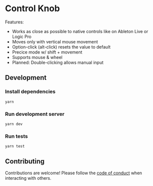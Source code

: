 # Control Knob

Features:

- Works as close as possible to native controls like on Ableton Live or Logic Pro
- Moves only with vertical mouse movement
- Option-click (alt-click) resets the value to default
- Precice mode w/ shift + movement
- Supports mouse & wheel
- Planned: Double-clicking allows manual input
## Development

### Install dependencies

`yarn`

### Run development server

`yarn dev`

### Run tests

`yarn test`

## Contributing

Contributions are welcome! Please follow the [code of conduct](https://www.contributor-covenant.org/version/2/0/code_of_conduct/) when interacting with others.